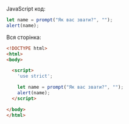 JavaScript код:

```js demo run
let name = prompt("Як вас звати?", "");
alert(name);
```

Вся сторінка:

```html
<!DOCTYPE html>
<html>
<body>

  <script>
    'use strict';

    let name = prompt("Як вас звати?", "");
    alert(name);
  </script>

</body>
</html>
```
